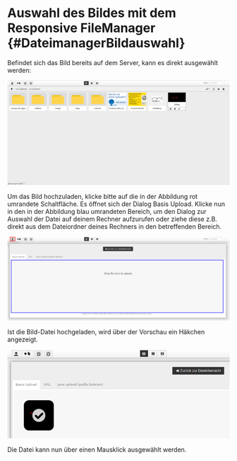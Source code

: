 # Auswahl des Bildes mit dem Responsive FileManager {#DateimanagerBildauswahl}

Befindet sich das Bild bereits auf dem Server, kann es direkt ausgewählt werden:

![](Bilder/ResponsiveFileManager.png "Responsive FileManager")

Um das Bild hochzuladen, klicke bitte auf die in der Abbildung rot umrandete Schaltfläche. Es öffnet sich der Dialog Basis Upload. Klicke nun in den in der Abbildung blau umrandeten Bereich, um den Dialog zur Auswahl der Datei auf deinem Rechner aufzurufen oder ziehe diese z.B. direkt aus dem Dateiordner deines Rechners in den betreffenden Bereich.

![](Bilder/ResponsiveFileManagerDateiUpload.png "Feld zum Hochladen der Datei")

Ist die Bild-Datei hochgeladen, wird über der Vorschau ein Häkchen angezeigt.

![](Bilder/ResponsiveFileManager_dateiHochgeladen.png "Hochladen der Bild-Datei abgeschlossen")

Die Datei kann nun über einen Mausklick ausgewählt werden.



